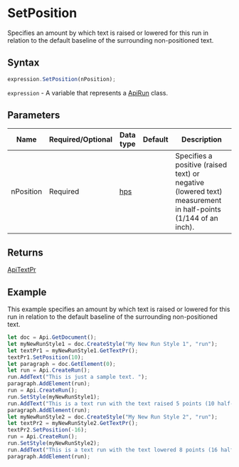 # SetPosition

Specifies an amount by which text is raised or lowered for this run in relation to the defaultbaseline of the surrounding non-positioned text.

## Syntax

```javascript
expression.SetPosition(nPosition);
```

`expression` - A variable that represents a [ApiRun](../ApiRun.md) class.

## Parameters

| **Name** | **Required/Optional** | **Data type** | **Default** | **Description** |
| ------------- | ------------- | ------------- | ------------- | ------------- |
| nPosition | Required | [hps](../../Enumeration/hps.md) |  | Specifies a positive (raised text) or negative (lowered text) measurement in half-points (1/144 of an inch). |

## Returns

[ApiTextPr](../../ApiTextPr/ApiTextPr.md)

## Example

This example specifies an amount by which text is raised or lowered for this run in relation to the default baseline of the surrounding non-positioned text.

```javascript editor-docx
let doc = Api.GetDocument();
let myNewRunStyle1 = doc.CreateStyle("My New Run Style 1", "run");
let textPr1 = myNewRunStyle1.GetTextPr();
textPr1.SetPosition(10);
let paragraph = doc.GetElement(0);
let run = Api.CreateRun();
run.AddText("This is just a sample text. ");
paragraph.AddElement(run);
run = Api.CreateRun();
run.SetStyle(myNewRunStyle1);
run.AddText("This is a text run with the text raised 5 points (10 half-points). ");
paragraph.AddElement(run);
let myNewRunStyle2 = doc.CreateStyle("My New Run Style 2", "run");
let textPr2 = myNewRunStyle2.GetTextPr();
textPr2.SetPosition(-16);
run = Api.CreateRun();
run.SetStyle(myNewRunStyle2);
run.AddText("This is a text run with the text lowered 8 points (16 half-points).");
paragraph.AddElement(run);
```
